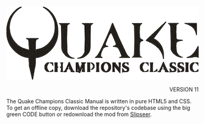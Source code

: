 <p align=center><img src="images/qcc_logo.png" /></p>
<p align=right> VERSION 11</p>

The Quake Champions Classic Manual is written in pure HTML5 and CSS. To get an offline copy, download the repository's codebase using the big green CODE button or redownload the mod from [Slipseer](https://www.slipseer.com/index.php?resources/quake-champions-classic.112/).